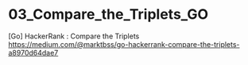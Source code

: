 # 03_Compare_the_Triplets_GO
[Go] HackerRank : Compare the Triplets
https://medium.com/@marktbss/go-hackerrank-compare-the-triplets-a8970d64dae7
